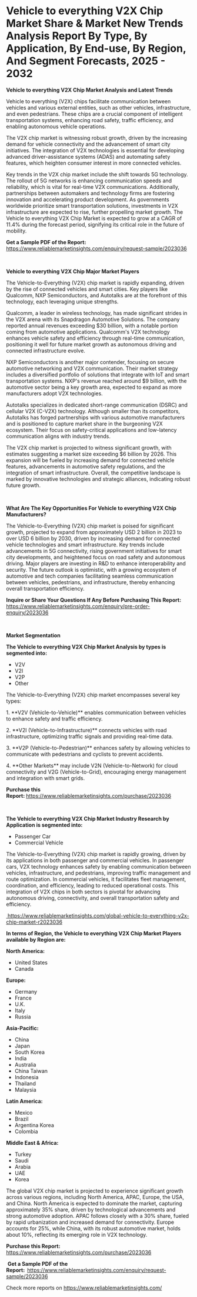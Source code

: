 <p><h1>Vehicle to everything V2X Chip Market Share & Market New Trends Analysis Report By Type, By Application, By End-use, By Region, And Segment Forecasts, 2025 - 2032</h1></p><p><strong>Vehicle to everything V2X Chip Market Analysis and Latest Trends</strong></p>
<p><p>Vehicle to everything (V2X) chips facilitate communication between vehicles and various external entities, such as other vehicles, infrastructure, and even pedestrians. These chips are a crucial component of intelligent transportation systems, enhancing road safety, traffic efficiency, and enabling autonomous vehicle operations. </p><p>The V2X chip market is witnessing robust growth, driven by the increasing demand for vehicle connectivity and the advancement of smart city initiatives. The integration of V2X technologies is essential for developing advanced driver-assistance systems (ADAS) and automating safety features, which heighten consumer interest in more connected vehicles.</p><p>Key trends in the V2X chip market include the shift towards 5G technology. The rollout of 5G networks is enhancing communication speeds and reliability, which is vital for real-time V2X communications. Additionally, partnerships between automakers and technology firms are fostering innovation and accelerating product development. As governments worldwide prioritize smart transportation solutions, investments in V2X infrastructure are expected to rise, further propelling market growth. The Vehicle to everything V2X Chip Market is expected to grow at a CAGR of 11.4% during the forecast period, signifying its critical role in the future of mobility.</p></p>
<p><strong>Get a Sample PDF of the Report:&nbsp;</strong> <a href="https://www.reliablemarketinsights.com/enquiry/request-sample/2023036?utm_campaign=3320&utm_medium=2&utm_source=Github&utm_content=ia&utm_term=29032025&utm_id=vehicle-to-everything-v2x-chip">https://www.reliablemarketinsights.com/enquiry/request-sample/2023036</a></p>
<p>&nbsp;</p>
<p><strong>Vehicle to everything V2X Chip Major Market Players</strong></p>
<p><p>The Vehicle-to-Everything (V2X) chip market is rapidly expanding, driven by the rise of connected vehicles and smart cities. Key players like Qualcomm, NXP Semiconductors, and Autotalks are at the forefront of this technology, each leveraging unique strengths.</p><p>Qualcomm, a leader in wireless technology, has made significant strides in the V2X arena with its Snapdragon Automotive Solutions. The company reported annual revenues exceeding $30 billion, with a notable portion coming from automotive applications. Qualcomm's V2X technology enhances vehicle safety and efficiency through real-time communication, positioning it well for future market growth as autonomous driving and connected infrastructure evolve.</p><p>NXP Semiconductors is another major contender, focusing on secure automotive networking and V2X communication. Their market strategy includes a diversified portfolio of solutions that integrate with IoT and smart transportation systems. NXP's revenue reached around $9 billion, with the automotive sector being a key growth area, expected to expand as more manufacturers adopt V2X technologies.</p><p>Autotalks specializes in dedicated short-range communication (DSRC) and cellular V2X (C-V2X) technology. Although smaller than its competitors, Autotalks has forged partnerships with various automotive manufacturers and is positioned to capture market share in the burgeoning V2X ecosystem. Their focus on safety-critical applications and low-latency communication aligns with industry trends.</p><p>The V2X chip market is projected to witness significant growth, with estimates suggesting a market size exceeding $6 billion by 2026. This expansion will be fueled by increasing demand for connected vehicle features, advancements in automotive safety regulations, and the integration of smart infrastructure. Overall, the competitive landscape is marked by innovative technologies and strategic alliances, indicating robust future growth.</p></p>
<p>&nbsp;</p>
<p><strong>What Are The Key Opportunities For Vehicle to everything V2X Chip Manufacturers?</strong></p>
<p><p>The Vehicle-to-Everything (V2X) chip market is poised for significant growth, projected to expand from approximately USD 2 billion in 2023 to over USD 6 billion by 2030, driven by increasing demand for connected vehicle technologies and smart infrastructure. Key trends include advancements in 5G connectivity, rising government initiatives for smart city developments, and heightened focus on road safety and autonomous driving. Major players are investing in R&D to enhance interoperability and security. The future outlook is optimistic, with a growing ecosystem of automotive and tech companies facilitating seamless communication between vehicles, pedestrians, and infrastructure, thereby enhancing overall transportation efficiency.</p></p>
<p><strong>Inquire or Share Your Questions If Any Before Purchasing This Report:</strong> <a href="https://www.reliablemarketinsights.com/enquiry/pre-order-enquiry/2023036?utm_campaign=3320&utm_medium=2&utm_source=Github&utm_content=ia&utm_term=29032025&utm_id=vehicle-to-everything-v2x-chip">https://www.reliablemarketinsights.com/enquiry/pre-order-enquiry/2023036</a></p>
<p>&nbsp;</p>
<p><strong>Market Segmentation</strong></p>
<p><strong>The Vehicle to everything V2X Chip Market Analysis by types is segmented into:</strong></p>
<p><ul><li>V2V</li><li>V2I</li><li>V2P</li><li>Other</li></ul></p>
<p><p>The Vehicle-to-Everything (V2X) chip market encompasses several key types: </p><p>1. **V2V (Vehicle-to-Vehicle)** enables communication between vehicles to enhance safety and traffic efficiency.</p><p>2. **V2I (Vehicle-to-Infrastructure)** connects vehicles with road infrastructure, optimizing traffic signals and providing real-time data.</p><p>3. **V2P (Vehicle-to-Pedestrian)** enhances safety by allowing vehicles to communicate with pedestrians and cyclists to prevent accidents.</p><p>4. **Other Markets** may include V2N (Vehicle-to-Network) for cloud connectivity and V2G (Vehicle-to-Grid), encouraging energy management and integration with smart grids.</p></p>
<p><strong>Purchase this Report:&nbsp;</strong><a href="https://www.reliablemarketinsights.com/purchase/2023036?utm_campaign=3320&utm_medium=2&utm_source=Github&utm_content=ia&utm_term=29032025&utm_id=vehicle-to-everything-v2x-chip">https://www.reliablemarketinsights.com/purchase/2023036</a></p>
<p>&nbsp;</p>
<p><strong>The Vehicle to everything V2X Chip Market Industry Research by Application is segmented into:</strong></p>
<p><ul><li>Passenger Car</li><li>Commercial Vehicle</li></ul></p>
<p><p>The Vehicle-to-Everything (V2X) chip market is rapidly growing, driven by its applications in both passenger and commercial vehicles. In passenger cars, V2X technology enhances safety by enabling communication between vehicles, infrastructure, and pedestrians, improving traffic management and route optimization. In commercial vehicles, it facilitates fleet management, coordination, and efficiency, leading to reduced operational costs. This integration of V2X chips in both sectors is pivotal for advancing autonomous driving, connectivity, and overall transportation safety and efficiency.</p></p>
<p><a href="https://www.reliablemarketinsights.com/global-vehicle-to-everything-v2x-chip-market-r2023036?utm_campaign=3320&utm_medium=2&utm_source=Github&utm_content=ia&utm_term=29032025&utm_id=vehicle-to-everything-v2x-chip">&nbsp;https://www.reliablemarketinsights.com/global-vehicle-to-everything-v2x-chip-market-r2023036</a></p>
<p><strong>In terms of Region, the Vehicle to everything V2X Chip Market Players available by Region are:</strong></p>
<p>
    <p> <strong> North America: </strong>
        <ul>
            <li>United States</li>
            <li>Canada</li>
        </ul>
        </p> 
    <p> <strong> Europe: </strong>
        <ul>
            <li>Germany</li>
            <li>France</li>
            <li>U.K.</li>
            <li>Italy</li>
            <li>Russia</li>
        </ul>
        </p> 
    <p> <strong> Asia-Pacific: </strong>
        <ul>
            <li>China</li>
            <li>Japan</li>
            <li>South Korea</li>
            <li>India</li>
            <li>Australia</li>
            <li>China Taiwan</li>
            <li>Indonesia</li>
            <li>Thailand</li>
            <li>Malaysia</li>
        </ul>
        </p> 
    <p> <strong> Latin America: </strong>
        <ul>
            <li>Mexico</li>
            <li>Brazil</li>
            <li>Argentina Korea</li>
            <li>Colombia</li>
        </ul>
        </p> 
    <p> <strong> Middle East & Africa: </strong>
        <ul>
            <li>Turkey</li>
            <li>Saudi</li>
            <li>Arabia</li>
            <li>UAE</li>
            <li>Korea</li>
        </ul>
    </p>
    </p>
<p><p>The global V2X chip market is projected to experience significant growth across various regions, including North America, APAC, Europe, the USA, and China. North America is expected to dominate the market, capturing approximately 35% share, driven by technological advancements and strong automotive adoption. APAC follows closely with a 30% share, fueled by rapid urbanization and increased demand for connectivity. Europe accounts for 25%, while China, with its robust automotive market, holds about 10%, reflecting its emerging role in V2X technology.</p></p>
<p><strong>Purchase this Report: </strong><a href="https://www.reliablemarketinsights.com/purchase/2023036?utm_campaign=3320&utm_medium=2&utm_source=Github&utm_content=ia&utm_term=29032025&utm_id=vehicle-to-everything-v2x-chip">https://www.reliablemarketinsights.com/purchase/2023036</a></p>
<p>&nbsp;<strong>Get a Sample PDF of the Report:&nbsp;&nbsp;</strong><a href="https://www.reliablemarketinsights.com/enquiry/request-sample/2023036?utm_campaign=3320&utm_medium=2&utm_source=Github&utm_content=ia&utm_term=29032025&utm_id=vehicle-to-everything-v2x-chip">https://www.reliablemarketinsights.com/enquiry/request-sample/2023036</a></p>
<p><strong></strong></p>
<p>Check more reports on <a href="https://www.reliablemarketinsights.com/?utm_campaign=3320&utm_medium=2&utm_source=Github&utm_content=ia&utm_term=29032025&utm_id=vehicle-to-everything-v2x-chip">https://www.reliablemarketinsights.com/</a></p>